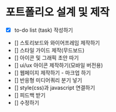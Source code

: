 # 포트폴리오 설계 및 제작

- [x] to-do list (task) 작성하기
- [] 스토리보드와 와이어프레임 제작하기
- [] 스타일 가이드 제작(무드보드)
- [] 아이콘 및 그래픽 초안 따기
- [] ui/ux 아이콘 제작하기(모바일 버전용)
- [] 웹페이지 제작하기 - 마크업 하기
- [] 반응형 미디어쿼리 분기 넣기
- [] style(css)과 javascript 연결하기
- [] 피드백 받기
- [] 수정하기
